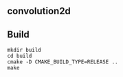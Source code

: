 ﻿convolution2d
-----

## Build
```
mkdir build
cd build
cmake -D CMAKE_BUILD_TYPE=RELEASE ..
make
```
